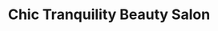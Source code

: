 ---
title: "Chic Tranquility Beauty Salon"
url: /high-spen/chic-tranquility-beauty-salon/
shop: beauty
---